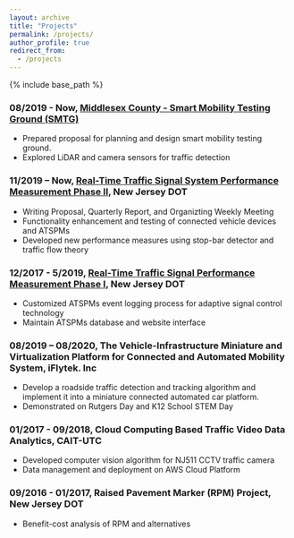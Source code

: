 ```yaml
---
layout: archive
title: "Projects"
permalink: /projects/
author_profile: true
redirect_from:
  - /projects
---
```

{% include base_path %}

### 08/2019 - Now, [Middlesex County - Smart Mobility Testing Ground (SMTG)](https://www.bizjournals.com/pittsburgh/news/2021/08/02/middlesex-county-new-jersey-a-hub-for-technology.html)
  * Prepared proposal for planning and design smart mobility testing ground.
  * Explored LiDAR and camera sensors for traffic detection

### 11/2019 – Now, [Real-Time Traffic Signal System Performance Measurement Phase II](https://www.njdottechtransfer.net/2021/07/01/njdot-tech-talk-automating-traffic-signal-performance-measures-for-njdot-adaptive-traffic-signal-control-systems/), New Jersey DOT
  * Writing Proposal, Quarterly Report, and Organizting Weekly Meeting
  * Functionality enhancement and testing of connected vehicle devices and ATSPMs
  * Developed new performance measures using stop-bar detector and traffic flow theory

### 12/2017 - 5/2019, [Real-Time Traffic Signal Performance Measurement Phase Ⅰ](https://research.transportation.org/wp-content/uploads/sites/31/2021/01/NJDOT_RTSPM_Generic_FACT_SHEET_Final_Sweet16_Figs.pdf), New Jersey DOT
  * Customized ATSPMs event logging process for adaptive signal control technology
  * Maintain ATSPMs database and website interface

### 08/2019 – 08/2020, The Vehicle-Infrastructure Miniature and Virtualization Platform for Connected and Automated Mobility System, iFlytek. Inc
  * Develop a roadside traffic detection and tracking algorithm and implement it into a miniature connected automated car platform.
  * Demonstrated on Rutgers Day and K12 School STEM Day

###  01/2017 - 09/2018, Cloud Computing Based Traffic Video Data Analytics, CAIT-UTC
  * Developed computer vision algorithm for NJ511 CCTV traffic camera
  * Data management and deployment on AWS Cloud Platform

###  09/2016 - 01/2017, Raised Pavement Marker (RPM) Project, New Jersey DOT
  * Benefit-cost analysis of RPM and alternatives
